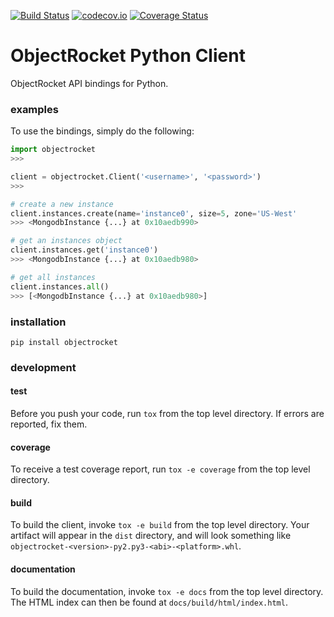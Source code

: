 [![Build Status](https://travis-ci.org/objectrocket/python-client.svg)](https://travis-ci.org/objectrocket/python-client)
[![codecov.io](http://codecov.io/github/objectrocket/python-client/coverage.svg?branch=master)](http://codecov.io/github/objectrocket/python-client?branch=master)
[![Coverage Status](https://coveralls.io/repos/objectrocket/python-client/badge.svg?branch=master&service=github)](https://coveralls.io/github/objectrocket/python-client?branch=master)

ObjectRocket Python Client
==========================
ObjectRocket API bindings for Python.


### examples
To use the bindings, simply do the following:


```python
import objectrocket
>>>

client = objectrocket.Client('<username>', '<password>')
>>>

# create a new instance
client.instances.create(name='instance0', size=5, zone='US-West'
>>> <MongodbInstance {...} at 0x10aedb990>

# get an instances object
client.instances.get('instance0')
>>> <MongodbInstance {...} at 0x10aedb980>

# get all instances
client.instances.all()
>>> [<MongodbInstance {...} at 0x10aedb980>]
```


### installation

    pip install objectrocket


### development
#### test
Before you push your code, run `tox` from the top level directory. If errors
are reported, fix them.

#### coverage
To receive a test coverage report, run `tox -e coverage` from the top level directory.

#### build
To build the client, invoke `tox -e build` from the top level directory.
Your artifact will appear in the `dist` directory, and will look
something like `objectrocket-<version>-py2.py3-<abi>-<platform>.whl`.

#### documentation
To build the documentation, invoke `tox -e docs` from the top level directory.
The HTML index can then be found at `docs/build/html/index.html`.
